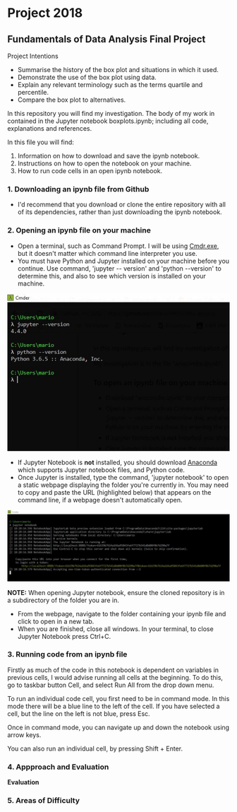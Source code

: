 # Project 2018
## Fundamentals of Data Analysis Final Project

Project Intentions
* Summarise the history of the box plot and situations in which it used.
* Demonstrate the use of the box plot using data.
* Explain any relevant terminology such as the terms quartile and percentile.
* Compare the box plot to alternatives.

In this repository you will find my investigation. The body of my work in contained in the Jupyter notebook boxplots.ipynb; including all code, explanations and references. 

In this file you will find:
1. Information on how to download and save the ipynb notebook.
2. Instructions on how to open the notebook on your machine.
3. How to run code cells in an open ipynb notebook.


### 1. Downloading an ipynb file from Github
* I'd recommend that you download or clone the entire repository with all of its dependencies, rather than just downloading the ipynb notebook. 

### 2. Opening an ipynb file on your machine
* Open a terminal, such as Command Prompt. I will be using [Cmdr.exe](http://cmder.net/), but it doesn't matter which command line interpreter you use. 
* You must have Python and Jupyter installed on your machine before you continue. Use command, 'jupyter -- version' and 'python --version' to determine this, and also to see which version is installed on your machine. 

![](images/openipynb1.jpeg)

* If Jupyter Notebook is **not** installed, you should download [Anaconda](https://www.anaconda.com/download/) which supports Jupyter notebook files, and Python code. 
* Once Jupyter is installed, type the command, 'jupyter notebook' to open a static webpage displaying the folder you're currently in. You may need to copy and paste the URL (highlighted below) that appears on the command line, if a webpage doesn't automatically open. 

![](images/openipynb2.JPG)

**NOTE:** When opening Jupyter notebook, ensure the cloned repository is in a subdirectory of the folder you are in. 

* From the webpage, navigate to the folder containing your ipynb file and click to open in a new tab. 
* When you are finished, close all windows. In your terminal, to close Jupyter Notebook press Ctrl+C.

### 3. Running code from an ipynb file
Firstly as much of the code in this notebook is dependent on variables in previous cells, I would advise running all cells at the beginning. To do this, go to taskbar button Cell, and select Run All from the drop down menu. 

To run an individual code cell, you first need to be in command mode. In this mode there will be a blue line to the left of the cell. If you have selected a cell, but the line on the left is not blue, press Esc. 

Once in command mode, you can navigate up and down the notebook using arrow keys. 

You can also run an individual cell, by pressing Shift + Enter.

### 4. Appproach and Evaluation 

**Evaluation**

### 5. Areas of Difficulty
